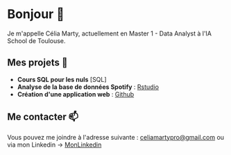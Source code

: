 # Bonjour 👋

Je m'appelle Célia Marty, actuellement en Master 1 - Data Analyst à l'IA School de Toulouse.

## Mes projets 💬
- **Cours SQL pour les nuls** [SQL]
- **Analyse de la base de données Spotify** : [Rstudio](https://github.com/CeliaMarty/CeliaMarty/blob/main/CeliaMARTY-Spotify.R)
- **Création d'une application web** : [Github](https://github.com/CeliaMarty/Projet-R-Shiny-)

## Me contacter 📫

Vous pouvez me joindre à l'adresse suivante : celiamartypro@gmail.com
ou via mon Linkedin -> [MonLinkedin](https://www.linkedin.com/feed/?trk=homepage-basic_sign-in-submit)


